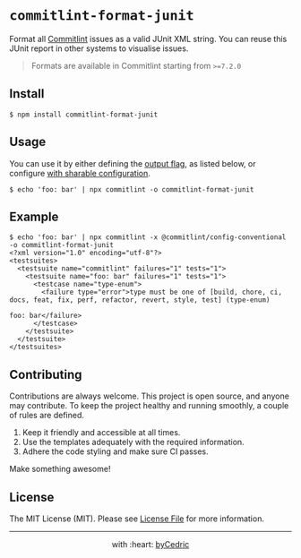 # `commitlint-format-junit`

Format all [Commitlint](http://marionebl.github.io/commitlint) issues as a valid JUnit XML string.
You can reuse this JUnit report in other systems to visualise issues.

> Formats are available in Commitlint starting from `>=7.2.0`

## Install

```
$ npm install commitlint-format-junit
```

## Usage

You can use it by either defining the [output flag](), as listed below, or configure [with sharable configuration](https://github.com/marionebl/commitlint/blob/master/docs/reference-configuration.md#formatter).

```
$ echo 'foo: bar' | npx commitlint -o commitlint-format-junit
```

## Example

```
$ echo 'foo: bar' | npx commitlint -x @commitlint/config-conventional -o commitlint-format-junit
<?xml version="1.0" encoding="utf-8"?>
<testsuites>
  <testsuite name="commitlint" failures="1" tests="1">
    <testsuite name="foo: bar" failures="1" tests="1">
      <testcase name="type-enum">
        <failure type="error">type must be one of [build, chore, ci, docs, feat, fix, perf, refactor, revert, style, test] (type-enum)

foo: bar</failure>
      </testcase>
    </testsuite>
  </testsuite>
</testsuites>
```

## Contributing

Contributions are always welcome.
This project is open source, and anyone may contribute.
To keep the project healthy and running smoothly, a couple of rules are defined.

1. Keep it friendly and accessible at all times.
2. Use the templates adequately with the required information.
3. Adhere the code styling and make sure CI passes.

Make something awesome!

## License

The MIT License (MIT). Please see [License File](LICENSE.md) for more information.

--- ---

<p align="center">
    with :heart: <a href="https://bycedric.com" target="_blank">byCedric</a>
</p>
